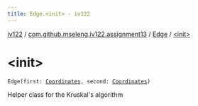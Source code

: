 ```yaml
---
title: Edge.<init> - iv122
---
```


[iv122](../../index.md) / [com.github.mseleng.iv122.assignment13](../index.md) / [Edge](index.md) / [&lt;init&gt;](.)

# &lt;init&gt;

`Edge(first: `[`Coordinates`](../../com.github.mseleng.iv122.util/-coordinates/index.md)`, second: `[`Coordinates`](../../com.github.mseleng.iv122.util/-coordinates/index.md)`)`

Helper class for the Kruskal's algorithm

